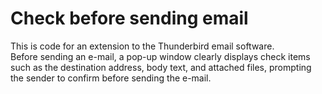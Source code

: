 # Check before sending email
This is code for an extension to the Thunderbird email software.  
Before sending an e-mail, a pop-up window clearly displays check items such as the destination address, body text, and attached files, prompting the sender to confirm before sending the e-mail.
